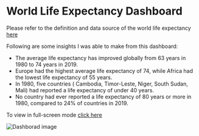 # World Life Expectancy Dashboard

Please refer to the definition and data source of the world life expectancy [here](https://ourworldindata.org/life-expectancy)

Following are some insights I was able to make from this dashboard:

* The average life expectancy has improved globally from 63 years in 1980 to 74 years in 2019.
* Europe had the highest average life expectancy of 74, while Africa had the lowest life expectancy of 55 years.
* In 1980, five countries ( Cambodia, Timor-Leste, Niger, South Sudan, Mali) had reported a life expectancy of under 40 years.
* No country had ever reported a life expectancy of 80 years or more in 1980, compared to 24% of countries in 2019.

To view in full-screen mode [click here](https://app.powerbi.com/view?r=eyJrIjoiN2Y2ZWNmY2ItMzFlOS00OGQ5LWJhNGUtYjY2YTBmYjYwMTJkIiwidCI6IjExYjJhMTMyLTI2YzYtNDJjNy05N2IxLWVlNGY2YTU2NjNlYiIsImMiOjEwfQ%3D%3D&amp;pageName=ReportSection)

![Dashborad image](https://github.com/ms4hafiz/PowerBI/blob/main/2-World%20Life%20Expectancy/Dashboard%20image.png)
